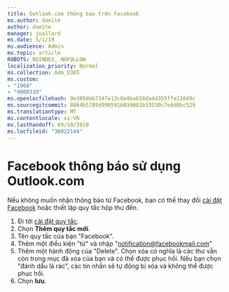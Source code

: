 ```yaml
---
title: Outlook.com thông báo trên Facebook
ms.author: daeite
author: daeite
manager: joallard
ms.date: 5/1/19
ms.audience: Admin
ms.topic: article
ROBOTS: NOINDEX, NOFOLLOW
localization_priority: Normal
ms.collection: Adm_O365
ms.custom:
- "1968"
- "9000339"
ms.openlocfilehash: 9e389deb7347e13c0e4ba658da4d355ffe11049c
ms.sourcegitcommit: 8864b5789d9905916039081b53530c7e6d8bc529
ms.translationtype: MT
ms.contentlocale: vi-VN
ms.lasthandoff: 09/10/2019
ms.locfileid: "36822144"
---
```

# <a name="facebook-notifications-using-outlookcom"></a>Facebook thông báo sử dụng Outlook.com

Nếu không muốn nhận thông báo từ Facebook, bạn có thể thay đổi [cài đặt Facebook](https://aka.ms/facebook-notifications-settings) hoặc thiết lập quy tắc hộp thư đến.

1. Đi tới [cài đặt quy tắc](https://outlook.live.com/mail/options/mail/rules/inboxRules).
1. Chọn **Thêm quy tắc mới**.
1. Tên quy tắc của bạn "Facebook".
1. Thêm một điều kiện "từ" và nhập "notification@facebookmail.com"
1. Thêm một hành động của "Delete". Chọn xóa có nghĩa là các thư vẫn còn trong mục đã xóa của bạn và có thể được phục hồi. Nếu bạn chọn "đánh dấu là rác", các tin nhắn sẽ tự động bị xóa và không thể được phục hồi.
1. Chọn **lưu**.